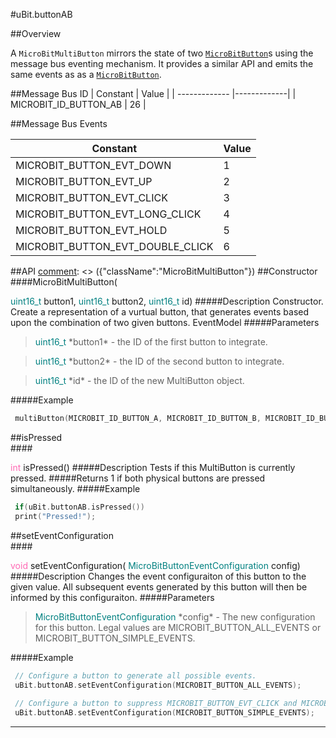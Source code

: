 #uBit.buttonAB

##Overview

A `MicroBitMultiButton` mirrors the state of two [`MicroBitButton`](button.md)s
using the message bus eventing mechanism. It provides a similar API and emits
the same events as as a [`MicroBitButton`](button.md).


##Message Bus ID
| Constant | Value |
| ------------- |-------------|
| MICROBIT_ID_BUTTON_AB | 26 |

##Message Bus Events

| Constant | Value |
| ------------- |-------------|
| MICROBIT_BUTTON_EVT_DOWN | 1 |
| MICROBIT_BUTTON_EVT_UP | 2 |
| MICROBIT_BUTTON_EVT_CLICK | 3 |
| MICROBIT_BUTTON_EVT_LONG_CLICK | 4 |
| MICROBIT_BUTTON_EVT_HOLD | 5 |
| MICROBIT_BUTTON_EVT_DOUBLE_CLICK | 6 |

##API
[comment]: <> ({"className":"MicroBitMultiButton"})
##Constructor
<br/>
####MicroBitMultiButton( <div style='color:#008080; display:inline-block'>uint16_t</div> button1,  <div style='color:#008080; display:inline-block'>uint16_t</div> button2,  <div style='color:#008080; display:inline-block'>uint16_t</div> id)
#####Description
Constructor. Create a representation of a vurtual button, that generates events based upon the combination of two given buttons.  EventModel
#####Parameters

>  <div style='color:#008080; display:inline-block'>uint16_t</div> *button1* - the ID of the first button to integrate. 

>  <div style='color:#008080; display:inline-block'>uint16_t</div> *button2* - the ID of the second button to integrate. 

>  <div style='color:#008080; display:inline-block'>uint16_t</div> *id* - the ID of the new MultiButton object. 
#####Example
```cpp
 multiButton(MICROBIT_ID_BUTTON_A, MICROBIT_ID_BUTTON_B, MICROBIT_ID_BUTTON_AB); 

```
##isPressed
<br/>
####<div style='color:#FF69B4; display:inline-block'>int</div> isPressed()
#####Description
Tests if this MultiButton is currently pressed. 
#####Returns
1 if both physical buttons are pressed simultaneously.
#####Example
```cpp
 if(uBit.buttonAB.isPressed()) 
 print("Pressed!"); 

```
##setEventConfiguration
<br/>
####<div style='color:#FF69B4; display:inline-block'>void</div> setEventConfiguration( <div style='color:#008080; display:inline-block'>MicroBitButtonEventConfiguration</div> config)
#####Description
Changes the event configuraiton of this button to the given value. All subsequent events generated by this button will then be informed by this configuraiton.
#####Parameters

>  <div style='color:#008080; display:inline-block'>MicroBitButtonEventConfiguration</div> *config* - The new configuration for this button. Legal values are MICROBIT_BUTTON_ALL_EVENTS or MICROBIT_BUTTON_SIMPLE_EVENTS.
#####Example
```cpp
 // Configure a button to generate all possible events. 
 uBit.buttonAB.setEventConfiguration(MICROBIT_BUTTON_ALL_EVENTS); 
 
 // Configure a button to suppress MICROBIT_BUTTON_EVT_CLICK and MICROBIT_BUTTON_EVT_LONG_CLICK events. 
 uBit.buttonAB.setEventConfiguration(MICROBIT_BUTTON_SIMPLE_EVENTS); 

```
____
[comment]: <> ({"end":"MicroBitMultiButton"})

